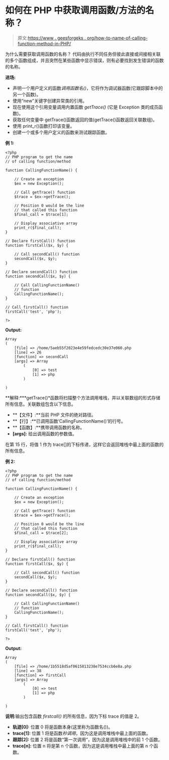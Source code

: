 # 如何在 PHP 中获取调用函数/方法的名称？

> 原文:[https://www . geesforgeks . org/how-to-name-of-calling-function-method-in-PHP/](https://www.geeksforgeeks.org/how-to-get-name-of-calling-function-method-in-php/)

为什么需要获取调用函数的名称？
代码由执行不同任务但彼此直接或间接相关联的多个函数组成，并且突然在某些函数中显示错误，则有必要找到发生错误的函数的名称。

**进场:**

*   声明一个用户定义的函数*调用函数名()*，它将作为调试器函数(它跟踪脚本中的另一个函数)。
*   使用“new”关键字创建异常类的引用。
*   现在使用这个引用变量调用内置函数 *getTrace()* (它是 Exception 类的成员函数)。
*   获取任何变量中 getTrace()函数返回的值(getTrace()函数返回关联数组)。
*   使用 print_r()函数打印该变量。
*   创建一个或多个用户定义的函数来测试跟踪函数。

**例 1:**

```
<?php
// PHP program to get the name
// of calling function/method

function CallingFunctionName() {

    // Create an exception
    $ex = new Exception();

    // Call getTrace() function
    $trace = $ex->getTrace();

    // Position 0 would be the line
    // that called this function
    $final_call = $trace[1];

    // Display associative array 
    print_r($final_call);
}

// Declare firstCall() function
function firstCall($x, $y) {

    // Call secondCall() function
    secondCall($x, $y);
}

// Declare secondCall() function
function secondCall($x, $y) {

    // Call CallingFunctionName()
    // function
    CallingFunctionName();
}

// Call firstCall() function
firstCall('test', 'php');

?>
```

**Output:**

```
Array
(
    [file] => /home/5aeb55f2023e4e59fedcedc30e37e060.php
    [line] => 26
    [function] => secondCall
    [args] => Array
        (
            [0] => test
            [1] => php
        )

)

```

**解释:***getTrace()*函数将扫描整个方法调用堆栈，并以关联数组的形式存储所有信息。关联数组包含以下信息。

*   **【文件】:**当前 PHP 文件的绝对路径。
*   **【行】:**已调用函数‘CallingFunctionName()’的行号。
*   **【函数】:**携带调用函数的名称。
*   **[args]:** 给出调用函数的参数值。

在第 15 行，将值 1 作为 trace[]的下标传递，这样它会返回堆栈中最上面的函数的所有信息。

**例 2:**

```
<?php
// PHP program to get the name
// of calling function/method

function CallingFunctionName() {

    // Create an exception
    $ex = new Exception();

    // Call getTrace() function
    $trace = $ex->getTrace();

    // Position 0 would be the line
    // that called this function
    $final_call = $trace[2];

    // Display associative array 
    print_r($final_call);
}

// Declare firstCall() function
function firstCall($x, $y) {

    // Call secondCall() function
    secondCall($x, $y);
}

// Declare secondCall() function
function secondCall($x, $y) {

    // Call CallingFunctionName()
    // function
    CallingFunctionName();
}

// Call firstCall() function
firstCall('test', 'php');

?>
```

**Output:**

```
Array
(
    [file] => /home/1b5518d5af0615813238e7534ccb6e8a.php
    [line] => 38
    [function] => firstCall
    [args] => Array
        (
            [0] => test
            [1] => php
        )

)

```

**说明**:输出包含函数 *firstcall()* 的所有信息，因为下标 trace 的值是 2。

*   **轨迹[0]:** 位置 0 将是函数本身(这里称为函数名())。
*   **trace[1]:** 位置 1 将是函数*秒调用*，因为这是调用堆栈中最上面的函数。
*   **跟踪[2]:** 位置 2 将是函数“第一次调用”，因为这是调用堆栈中的前 1 个函数。
*   **trace[n]:** 位置 n 将是第 n 个函数，因为这是调用堆栈中最上面的第 n 个函数。
